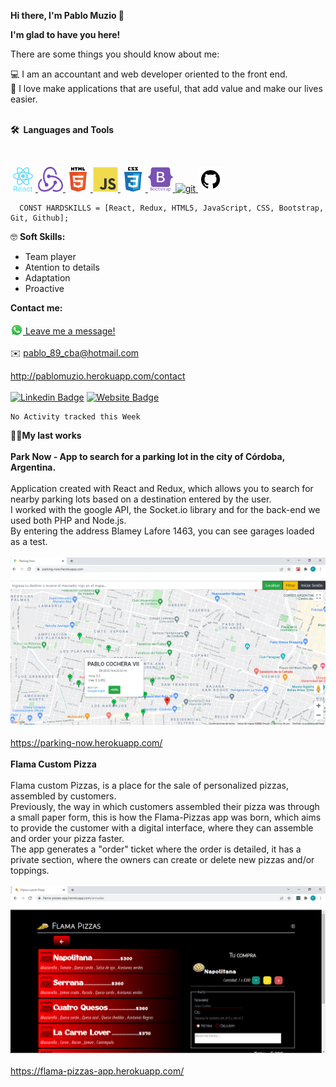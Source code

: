 <b>Hi there, I'm Pablo Muzio </b> 👋

<b>I'm glad to have you here!</b>

There are some things you should know about me:

💻 I am an accountant and web developer oriented to the front end.<br/>
:yellow_heart: I love make applications that are useful, that add value and make our lives easier.


<br/>    <b
      ><g-emoji
        class="g-emoji"
        alias="hammer_and_wrench"
        fallback-src="https://github.githubassets.com/images/icons/emoji/unicode/1f6e0.png"
        >🛠️</g-emoji
      >&nbsp;&nbsp;Languages&nbsp;and&nbsp;Tools</b
    >
    

  <br />
  <p align="left" dir="auto">
<a href="https://reactjs.org/" rel="nofollow">
      <img
        src="https://raw.githubusercontent.com/devicons/devicon/master/icons/react/react-original-wordmark.svg"
        alt="react"
        width="40"
        height="40"
        style="max-width: 100%;"
      />
    </a>
      <a href="https://reactjs.org/" rel="nofollow">
      <img
        src="./img/redux1.png"
        alt="redux"
        width="40"
        height="40"
        style="max-width: 100%;"
      />
    </a>
      <a href="https://www.w3.org/html/" rel="nofollow">
      <img
        src="https://raw.githubusercontent.com/devicons/devicon/master/icons/html5/html5-original-wordmark.svg"
        alt="html5"
        width="40"
        height="40"
        style="max-width: 100%;"
      />
    </a>     
      <a
      href="https://developer.mozilla.org/en-US/docs/Web/JavaScript"
      rel="nofollow"
    >
      <img
        src="https://raw.githubusercontent.com/devicons/devicon/master/icons/javascript/javascript-original.svg"
        alt="javascript"
        width="40"
        height="40"
        style="max-width: 100%;"
      />
    </a>      
      <a href="https://www.w3schools.com/css/" rel="nofollow">
      <img
        src="https://raw.githubusercontent.com/devicons/devicon/master/icons/css3/css3-original-wordmark.svg"
        alt="css3"
        width="40"
        height="40"
        style="max-width: 100%;"
      />
    </a>      
      <a href="https://getbootstrap.com" rel="nofollow">
      <img
        src="https://raw.githubusercontent.com/devicons/devicon/master/icons/bootstrap/bootstrap-plain-wordmark.svg"
        alt="bootstrap"
        width="40"
        height="40"
        style="max-width: 100%;"
      />
       <a href="https://git-scm.com/" rel="nofollow">
      <img
        src="https://camo.githubusercontent.com/fbfcb9e3dc648adc93bef37c718db16c52f617ad055a26de6dc3c21865c3321d/68747470733a2f2f7777772e766563746f726c6f676f2e7a6f6e652f6c6f676f732f6769742d73636d2f6769742d73636d2d69636f6e2e737667"
        alt="git"
        width="40"
        height="40"
        data-canonical-src="https://www.vectorlogo.zone/logos/git-scm/git-scm-icon.svg"
        style="max-width: 100%;"
      />
    </a>
            <img
        src="./img/github.png"
        alt="git"
        width="40"
        height="40"
        style="max-width: 100%;"
      />
      </p>
      
      CONST HARDSKILLS = [React, Redux, HTML5, JavaScript, CSS, Bootstrap, Git, Github];
      
:nerd_face: <b>Soft Skills:</b>
      <br/>
      <ul>
            <li>Team player</li>
            <li>Atention to details</li>
            <li>Adaptation</li>
            <li>Proactive</li>
      </ul>

 <b>Contact me:</b>
 <br/><br/>
 <a href="https://wa.me/5493512003309?text=Hola%20Pablo,%20te%20contacto%20porque%20vi%20tu%20portafolio%20en%20Internet!" rel="nofollow">
      <img
        src="./img/logoWhat.png"
        alt="whatsApp"
        width="20"
        height="20" 
        align="Absbottom"
      />
       Leave me a message!
    </a> 
<br/><br/>
:envelope: pablo_89_cba@hotmail.com

http://pablomuzio.herokuapp.com/contact
<br/><br/>
<a href="https://www.linkedin.com/in/pablo-alejandro-muzio-49a57153/" rel="nofollow" target="_blank"><img src="https://camo.githubusercontent.com/93ca47e21e17f622a41d26d599e008e4c30b8a322186f18019bc43d54f57b0c9/68747470733a2f2f696d672e736869656c64732e696f2f62616467652f2d4c696e6b6564496e2d3065373661383f7374796c653d666c61742d737175617265266c6f676f3d4c696e6b6564696e266c6f676f436f6c6f723d7768697465" alt="Linkedin Badge" data-canonical-src="https://img.shields.io/badge/-LinkedIn-0e76a8?style=flat-square&amp;logo=Linkedin&amp;logoColor=white" style="max-width: 100%;"></a>
<a href="https://pablomuzio.herokuapp.com/" target="_blank"><img src="https://camo.githubusercontent.com/58303f0576559ea5bd6dad66e2a43cdab19d1902f1d4bdf693e8c0956dc1b46a/68747470733a2f2f696d672e736869656c64732e696f2f62616467652f576562736974652d3362353939383f7374796c653d666c61742d737175617265266c6f676f3d676f6f676c652d6368726f6d65266c6f676f436f6c6f723d7768697465" alt="Website Badge" data-canonical-src="https://img.shields.io/badge/Website-3b5998?style=flat-square&amp;logo=google-chrome&amp;logoColor=white" style="max-width: 100%;"></a>




<!--START_SECTION:waka-->
```text
No Activity tracked this Week
```
<!--END_SECTION:waka-->

:office_worker:<b>My last works</b>
<br/><br/>
<b>Park Now - App to search for a parking lot in the city of Córdoba, Argentina.</b>
<br/><br/>
Application created with React and Redux, which allows you to search for nearby parking lots based on a destination entered by the user.<br/>
I worked with the google API, the Socket.io library and for the back-end we used both PHP and Node.js.<br/>
By entering the address Blamey Lafore 1463, you can see garages loaded as a test.
<br/><br/>
![ParkNow](./img/ParkNow1.png)
<br/><br/>
https://parking-now.herokuapp.com/
<br/><br/>
<b>Flama Custom Pizza</b>
<br/><br/>
Flama custom Pizzas, is a place for the sale of personalized pizzas, assembled by customers.<br/>
Previously, the way in which customers assembled their pizza was through a small paper form, this is how the Flama-Pizzas app was born, which aims to provide the customer with a digital interface, where they can assemble and order your pizza faster.<br/>
The app generates a "order" ticket where the order is detailed, it has a private section, where the owners can create or delete new pizzas and/or toppings.
<br/><br/>
![Flama](./img/Flama.png)
<br/><br/>
https://flama-pizzas-app.herokuapp.com/

<!-- :telephone_receiver: +54 9 3512 003 309 -->
